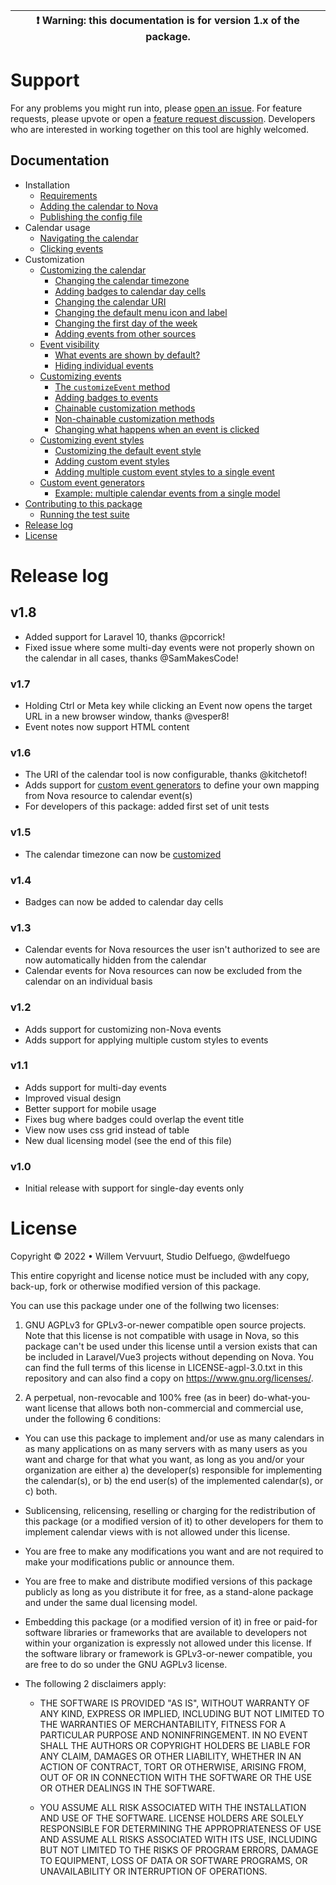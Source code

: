 | :exclamation:  Warning: this documentation is for version 1.x of the package.   |
|---------------------------------------------------------------------------------|

# Support
For any problems you might run into, please [open an issue](https://github.com/wdelfuego/nova-calendar/issues). For feature requests, please upvote or open a [feature request discussion](https://github.com/wdelfuego/nova-calendar/discussions/categories/ideas-feature-requests). Developers who are interested in working together on this tool are highly welcomed.


## Documentation

- Installation
  - [Requirements](/nova-calendar/v1/installation.html#requirements)
  - [Adding the calendar to Nova](/nova-calendar/v1/installation.html#adding-the-calendar-to-nova)
  - [Publishing the config file](/nova-calendar/v1/installation.html#publishing-the-config-file)
- Calendar usage
  - [Navigating the calendar](/nova-calendar/v1/usage.html#navigating-the-calendar)
  - [Clicking events](/nova-calendar/v1/usage.html#clicking-events)
- Customization
  - [Customizing the calendar](/nova-calendar/v1/customizing-the-calendar.html)
    - [Changing the calendar timezone](/nova-calendar/v1/customizing-the-calendar.html#changing-the-calendar-timezone)
    - [Adding badges to calendar day cells](/nova-calendar/v1/customizing-the-calendar.html#adding-badges-to-calendar-day-cells)
    - [Changing the calendar URI](/nova-calendar/v1/customizing-the-calendar.html#changing-the-calendar-uri)
    - [Changing the default menu icon and label](/nova-calendar/v1/customizing-the-calendar.html#changing-the-default-menu-icon-and-label)
    - [Changing the first day of the week](/nova-calendar/v1/customizing-the-calendar.html#changing-the-first-day-of-the-week)
    - [Adding events from other sources](/nova-calendar/v1/customizing-the-calendar.html#adding-events-from-other-sources)
  - [Event visibility](/nova-calendar/v1/event-visibility.html)
    - [What events are shown by default?](/nova-calendar/v1/event-visibility.html#what-events-are-shown-by-default)
    - [Hiding individual events](/nova-calendar/v1/event-visibility.html#hiding-individual-events)
  - [Customizing events](/nova-calendar/v1/customizing-events.html)
    - [The `customizeEvent` method](/nova-calendar/v1/customizing-events.html#the-customizeevent-method)
    - [Adding badges to events](/nova-calendar/v1/customizing-events.html#adding-badges-to-events)
    - [Chainable customization methods](/nova-calendar/v1/customizing-events.html#chainable-customization-methods)
    - [Non-chainable customization methods](/nova-calendar/v1/customizing-events.html#non-chainable-customization-methods)
    - [Changing what happens when an event is clicked](/nova-calendar/v1/customizing-events.html#changing-what-happens-when-an-event-is-clicked)
  - [Customizing event styles](/nova-calendar/v1/customizing-events.html#customizing-the-css)
    - [Customizing the default event style](/nova-calendar/v1/customizing-events.html#customizing-the-default-event-style)
    - [Adding custom event styles](/nova-calendar/v1/customizing-events.html#adding-custom-event-styles)
    - [Adding multiple custom event styles to a single event](/nova-calendar/v1/customizing-events.html#adding-multiple-custom-event-styles-to-a-single-event)
  - [Custom event generators](/nova-calendar/v1/custom-event-generators.html)
    - [Example: multiple calendar events from a single model](/nova-calendar/v1/custom-event-generators.html#example-multiple-calendar-events-from-a-single-model)
- [Contributing to this package](/nova-calendar/v1/contributing-to-this-package.html)
    - [Running the test suite](/nova-calendar/v1/contributing-to-this-package.html#running-tests)
- [Release log](#release-log)
- [License](#license)

# Release log
## v1.8
- Added support for Laravel 10, thanks @pcorrick!
- Fixed issue where some multi-day events were not properly shown on the calendar in all cases, thanks @SamMakesCode!

### v1.7
- Holding Ctrl or Meta key while clicking an Event now opens the target URL in a new browser window, thanks @vesper8!
- Event notes now support HTML content

### v1.6
- The URI of the calendar tool is now configurable, thanks @kitchetof!
- Adds support for [custom event generators](/nova-calendar/v1/custom-event-generators.html) to define your own mapping from Nova resource to calendar event(s)
- For developers of this package: added first set of unit tests

### v1.5
- The calendar timezone can now be [customized](/nova-calendar/v1/customizing-the-calendar.html)

### v1.4
- Badges can now be added to calendar day cells

### v1.3
- Calendar events for Nova resources the user isn't authorized to see are now automatically hidden from the calendar
- Calendar events for Nova resources can now be excluded from the calendar on an individual basis

### v1.2
- Adds support for customizing non-Nova events
- Adds support for applying multiple custom styles to events

### v1.1
- Adds support for multi-day events
- Improved visual design
- Better support for mobile usage
- Fixes bug where badges could overlap the event title
- View now uses css grid instead of table
- New dual licensing model (see the end of this file)

### v1.0
- Initial release with support for single-day events only


# License
Copyright © 2022 • Willem Vervuurt, Studio Delfuego, @wdelfuego

This entire copyright and license notice must be included with any copy, back-up, 
fork or otherwise modified version of this package.

You can use this package under one of the follwing two licenses:

1. GNU AGPLv3 for GPLv3-or-newer compatible open source projects. Note that this license 
   is not compatible with usage in Nova, so this package can't be used under this license
   until a version exists that can be included in Laravel/Vue3 projects without 
   depending on Nova. You can find the full terms of this license in LICENSE-agpl-3.0.txt 
   in this repository and can also find a copy on https://www.gnu.org/licenses/.
    
2. A perpetual, non-revocable and 100% free (as in beer) do-what-you-want license 
   that allows both non-commercial and commercial use, under the following 6 conditions:
   
  - You can use this package to implement and/or use as many calendars in as many 
    applications on as many servers with as many users as you want and charge for 
    that what you want, as long as you and/or your organization are either
      a) the developer(s) responsible for implementing the calendar(s), or
      b) the end user(s) of the implemented calendar(s), or
      c) both.
    
  - Sublicensing, relicensing, reselling or charging for the redistribution of this 
    package (or a modified version of it) to other developers for them to implement 
    calendar views with is not allowed under this license.
    
  - You are free to make any modifications you want and are not required to make 
    your modifications public or announce them.
    
  - You are free to make and distribute modified versions of this package publicly 
    as long as you distribute it for free, as a stand-alone package and under the 
    same dual licensing model. 
    
  - Embedding this package (or a modified version of it) in free or paid-for software
    libraries or frameworks that are available to developers not within your 
    organization is expressly not allowed under this license. If the software library
    or framework is GPLv3-or-newer compatible, you are free to do so under the 
    GNU AGPLv3 license.
    
  - The following 2 disclaimers apply:

	  - THE SOFTWARE IS PROVIDED "AS IS", WITHOUT WARRANTY OF ANY KIND, EXPRESS OR 
      IMPLIED, INCLUDING BUT NOT LIMITED TO THE WARRANTIES OF MERCHANTABILITY, 
      FITNESS FOR A PARTICULAR PURPOSE AND NONINFRINGEMENT. IN NO EVENT SHALL 
      THE AUTHORS OR COPYRIGHT HOLDERS BE LIABLE FOR ANY CLAIM, DAMAGES OR OTHER 
      LIABILITY, WHETHER IN AN ACTION OF CONTRACT, TORT OR OTHERWISE, ARISING FROM, 
      OUT OF OR IN CONNECTION WITH THE SOFTWARE OR THE USE OR OTHER DEALINGS IN 
      THE SOFTWARE.
      
    - YOU ASSUME ALL RISK ASSOCIATED WITH THE INSTALLATION AND USE OF THE SOFTWARE. 
      LICENSE HOLDERS ARE SOLELY RESPONSIBLE FOR DETERMINING THE APPROPRIATENESS OF 
      USE AND ASSUME ALL RISKS ASSOCIATED WITH ITS USE, INCLUDING BUT NOT LIMITED TO
      THE RISKS OF PROGRAM ERRORS, DAMAGE TO EQUIPMENT, LOSS OF DATA OR SOFTWARE 
      PROGRAMS, OR UNAVAILABILITY OR INTERRUPTION OF OPERATIONS.

